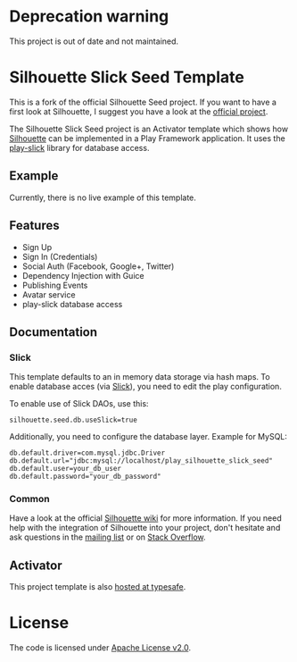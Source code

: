 Deprecation warning
===================

This project is out of date and not maintained.

Silhouette Slick Seed Template
==============================

This is a fork of the official Silhouette Seed project. If you want to have a
first look at Silhouette, I suggest you have a look at the
[official project](https://github.com/mohiva/play-silhouette-seed).

The Silhouette Slick Seed project is an Activator template which shows how
[Silhouette](https://github.com/mohiva/play-silhouette) can be implemented in a
Play Framework application. It uses the
[play-slick](https://github.com/playframework/play-slick) library for database
access.

## Example

Currently, there is no live example of this template.

## Features

* Sign Up
* Sign In (Credentials)
* Social Auth (Facebook, Google+, Twitter)
* Dependency Injection with Guice
* Publishing Events
* Avatar service
* play-slick database access

## Documentation

### Slick

This template defaults to an in memory data storage via hash maps. To enable
database acces (via [Slick]()), you need to edit the play configuration.

To enable use of Slick DAOs, use this:

    silhouette.seed.db.useSlick=true

Additionally, you need to configure the database layer. Example for MySQL:

    db.default.driver=com.mysql.jdbc.Driver
    db.default.url="jdbc:mysql://localhost/play_silhouette_slick_seed"
    db.default.user=your_db_user
    db.default.password="your_db_password"

### Common

Have a look at the official
[Silhouette wiki](https://github.com/mohiva/play-silhouette/wiki) for more
information. If you need help with the integration of Silhouette into your
project, don't hesitate and ask questions in the
[mailing list](https://groups.google.com/forum/#!forum/play-silhouette) or on
[Stack Overflow](http://stackoverflow.com/questions/tagged/playframework).

## Activator

This project template is also
[hosted at typesafe](https://typesafe.com/activator/template/play-silhouette-seed-slick).

# License

The code is licensed under
[Apache License v2.0](http://www.apache.org/licenses/LICENSE-2.0).
